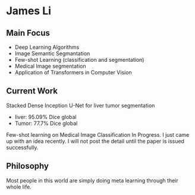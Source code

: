 # James Li

## Main Focus
+ Deep Learning Algorithms
+ Image Semantic Segmantation
+ Few-shot Learning (classification and segmentation)
+ Medical Image segmentation
+ Application of Transformers in Computer Vision

## Current Work
Stacked Dense Inception U-Net for liver tumor segmentation
+ liver: 95.09% Dice global
+ Tumor: 77.7% Dice global

Few-shot learning on Medical Image Classification
In Progress. I just came up with an idea recently. I will not post the detail 
until the paper is issued successfully.

## Philosophy
Most people in this world are simply doing meta learning through their whole life.
